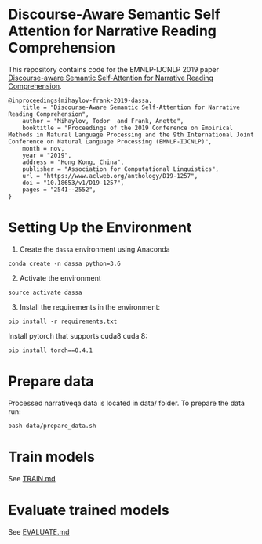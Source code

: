 # Discourse-Aware Semantic Self Attention for Narrative Reading Comprehension

This repository contains code for the EMNLP-IJCNLP 2019 paper
[Discourse-aware Semantic Self-Attention for Narrative Reading Comprehension](https://arxiv.org/abs/1908.10721).

```
@inproceedings{mihaylov-frank-2019-dassa,
    title = "Discourse-Aware Semantic Self-Attention for Narrative Reading Comprehension",
    author = "Mihaylov, Todor  and Frank, Anette",
    booktitle = "Proceedings of the 2019 Conference on Empirical Methods in Natural Language Processing and the 9th International Joint Conference on Natural Language Processing (EMNLP-IJCNLP)",
    month = nov,
    year = "2019",
    address = "Hong Kong, China",
    publisher = "Association for Computational Linguistics",
    url = "https://www.aclweb.org/anthology/D19-1257",
    doi = "10.18653/v1/D19-1257",
    pages = "2541--2552",
}
```

# Setting Up the Environment

1. Create the `dassa` environment using Anaconda

  ```
  conda create -n dassa python=3.6
  ```

2. Activate the environment

  ```
  source activate dassa
  ```

3. Install the requirements in the environment:

```
pip install -r requirements.txt
```

Install pytorch that supports cuda8 cuda 8:
```
pip install torch==0.4.1
```

# Prepare data
Processed narrativeqa data is located in data/ folder. To prepare the data run:
```
bash data/prepare_data.sh
```

# Train models
See [TRAIN.md](TRAIN.md)

# Evaluate trained models
See [EVALUATE.md](EVALUATE.md)